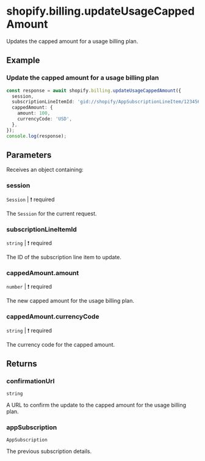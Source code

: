 # shopify.billing.updateUsageCappedAmount

Updates the capped amount for a usage billing plan.

## Example

### Update the capped amount for a usage billing plan

```ts
const response = await shopify.billing.updateUsageCappedAmount({
  session,
  subscriptionLineItemId: 'gid://shopify/AppSubscriptionLineItem/1234567890',
  cappedAmount: {
    amount: 100,
    currencyCode: 'USD',
  },
});
console.log(response);
```

## Parameters

Receives an object containing:

### session

`Session` | :exclamation: required

The `Session` for the current request.

### subscriptionLineItemId

`string` | :exclamation: required

The ID of the subscription line item to update.

### cappedAmount.amount

`number` | :exclamation: required

The new capped amount for the usage billing plan.

### cappedAmount.currencyCode

`string` | :exclamation: required

The currency code for the capped amount.

## Returns

### confirmationUrl

`string`

A URL to confirm the update to the capped amount for the usage billing plan.

### appSubscription

`AppSubscription`

The previous subscription details.
